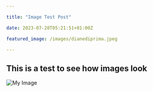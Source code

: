 ```yaml
---

title: "Image Test Post"

date: 2023-07-28T05:21:51+01:00Z

featured_image: /images/dianediprima.jpeg

---
```


## This is a test to see how images look 
![My Image](/images/dianediprima.jpeg)